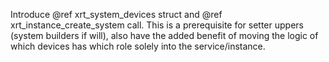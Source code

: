 Introduce @ref xrt_system_devices struct and @ref xrt_instance_create_system
call. This is a prerequisite for setter uppers (system builders if will), also
have the added benefit of moving the logic of which devices has which role
solely into the service/instance.
